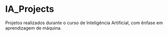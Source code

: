 # IA_Projects
Projetos realizados durante o curso de Inteligência Artificial, com ênfase em aprendizagem de máquina.
